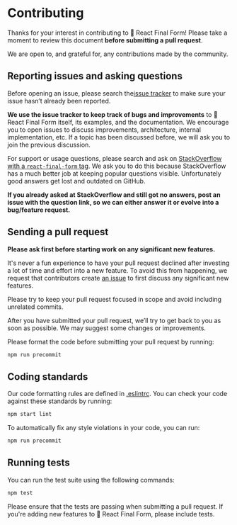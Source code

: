 # Contributing

Thanks for your interest in contributing to 🏁 React Final Form! Please take a
moment to review this document **before submitting a pull request**.

We are open to, and grateful for, any contributions made by the community.

## Reporting issues and asking questions

Before opening an issue, please search
the[issue tracker](https://github.com/final-form/react-final-form/issues) to
make sure your issue hasn’t already been reported.

**We use the issue tracker to keep track of bugs and improvements** to 🏁 React
Final Form itself, its examples, and the documentation. We encourage you to open
issues to discuss improvements, architecture, internal implementation, etc. If a
topic has been discussed before, we will ask you to join the previous
discussion.

For support or usage questions, please search and ask on
[StackOverflow with a `react-final-form` tag](https://stackoverflow.com/questions/tagged/react-final-form).
We ask you to do this because StackOverflow has a much better job at keeping
popular questions visible. Unfortunately good answers get lost and outdated on
GitHub.

**If you already asked at StackOverflow and still got no answers, post an issue
with the question link, so we can either answer it or evolve into a bug/feature
request.**

## Sending a pull request

**Please ask first before starting work on any significant new features.**

It's never a fun experience to have your pull request declined after investing a
lot of time and effort into a new feature. To avoid this from happening, we
request that contributors create
[an issue](https://github.com/final-form/react-final-form/issues) to first
discuss any significant new features.

Please try to keep your pull request focused in scope and avoid including
unrelated commits.

After you have submitted your pull request, we’ll try to get back to you as soon
as possible. We may suggest some changes or improvements.

Please format the code before submitting your pull request by running:

```sh
npm run precommit
```

## Coding standards

Our code formatting rules are defined in
[.eslintrc](https://github.com/final-form/react-final-form/blob/master/.eslintrc).
You can check your code against these standards by running:

```sh
npm start lint
```

To automatically fix any style violations in your code, you can run:

```sh
npm run precommit
```

## Running tests

You can run the test suite using the following commands:

```sh
npm test
```

Please ensure that the tests are passing when submitting a pull request. If
you're adding new features to 🏁 React Final Form, please include tests.
